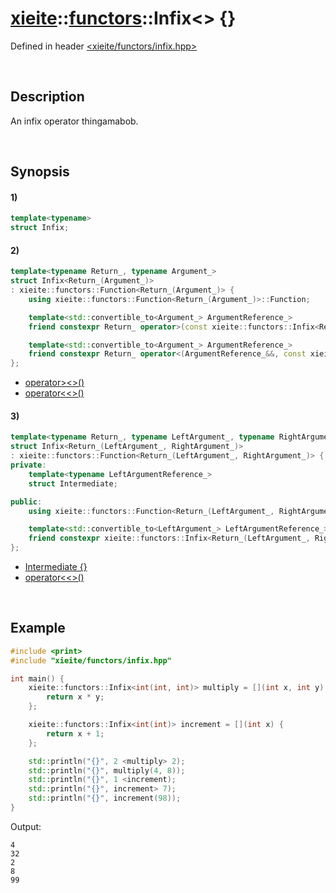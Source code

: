 # [xieite](../../xieite.md)\:\:[functors](../../functors.md)\:\:Infix\<\> \{\}
Defined in header [<xieite/functors/infix.hpp>](../../../include/xieite/functors/infix.hpp)

&nbsp;

## Description
An infix operator thingamabob.

&nbsp;

## Synopsis
#### 1)
```cpp
template<typename>
struct Infix;
```
#### 2)
```cpp
template<typename Return_, typename Argument_>
struct Infix<Return_(Argument_)>
: xieite::functors::Function<Return_(Argument_)> {
    using xieite::functors::Function<Return_(Argument_)>::Function;

    template<std::convertible_to<Argument_> ArgumentReference_>
    friend constexpr Return_ operator>(const xieite::functors::Infix<Return_(Argument_)>&, ArgumentReference_&&);

    template<std::convertible_to<Argument_> ArgumentReference_>
    friend constexpr Return_ operator<(ArgumentReference_&&, const xieite::functors::Infix<Return_(Argument_)>&);
};
```
- [operator\>\<\>\(\)](./structures/infix/2/operators/more.md)
- [operator\<\<\>\(\)](./structures/infix/2/operators/less.md)
#### 3)
```cpp
template<typename Return_, typename LeftArgument_, typename RightArgument_>
struct Infix<Return_(LeftArgument_, RightArgument_)>
: xieite::functors::Function<Return_(LeftArgument_, RightArgument_)> {
private:
    template<typename LeftArgumentReference_>
    struct Intermediate;

public:
    using xieite::functors::Function<Return_(LeftArgument_, RightArgument_)>::Function;

    template<std::convertible_to<LeftArgument_> LeftArgumentReference_>
    friend constexpr xieite::functors::Infix<Return_(LeftArgument_, RightArgument_)>::Intermediate<LeftArgumentReference_> operator<(LeftArgumentReference_&&, const xieite::functors::Infix<Return_(LeftArgument_, RightArgument_)>&) noexcept;
};
```
- [Intermediate \{\}](./structures/infix/3/intermediate.md)
- [operator\<\<\>\(\)](./structures/infix/3/operators/less.md)

&nbsp;

## Example
```cpp
#include <print>
#include "xieite/functors/infix.hpp"

int main() {
    xieite::functors::Infix<int(int, int)> multiply = [](int x, int y) {
        return x * y;
    };

    xieite::functors::Infix<int(int)> increment = [](int x) {
        return x + 1;
    };

    std::println("{}", 2 <multiply> 2);
    std::println("{}", multiply(4, 8));
    std::println("{}", 1 <increment);
    std::println("{}", increment> 7);
    std::println("{}", increment(98));
}
```
Output:
```
4
32
2
8
99
```

